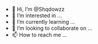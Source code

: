 - 👋 Hi, I’m @Shqdowzz
- 👀 I’m interested in ...
- 🌱 I’m currently learning ...
- 💞️ I’m looking to collaborate on ...
- 📫 How to reach me ...

<!---
Shqdowzz/Shqdowzz is a ✨ special ✨ repository because its `README.md` (this file) appears on your GitHub profile.
You can click the Preview link to take a look at your changes.

